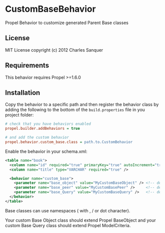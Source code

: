 CustomBaseBehavior
==================

Propel Behavior to customize generated Parent Base classes

License
-------

MIT License
copyright (c) 2012 Charles Sanquer

Requirements
------------

This behavior requires Propel >=1.6.0

Installation
------------

Copy the behavior to a specific path and then register the behavior class by adding the following to the bottom of the `build.properties` file in you project folder:

```ini
# check that you have behaviors enabled
propel.builder.addBehaviors = true

# and add the custom behavior
propel.behavior.custom_base.class = path.to.CustomBehavior
```

Enable the behavior in your schema.xml:

```xml
<table name="book">
  <column name="id" required="true" primaryKey="true" autoIncrement="true" type="INTEGER" />
  <column name="title" type="VARCHAR" required="true" />

  <behavior name="custom_base">
    <parameter name="base_object" value="MyCustomBaseObject" /> <!-- default = "BaseObject" -->
    <parameter name="base_peer" value="MyCustomBasePeer" />     <!-- default = "" -->
    <parameter name="base_Query" value="MyCustomBaseQuery" />   <!-- default = "ModelCriteria" -->
  </behavior>
</table>
```

Base classes can use namespaces ( with \, / or dot character).

Your custom Base Object class should extend Propel BaseObject and your custom Base Query class should extend Propel ModelCriteria.
